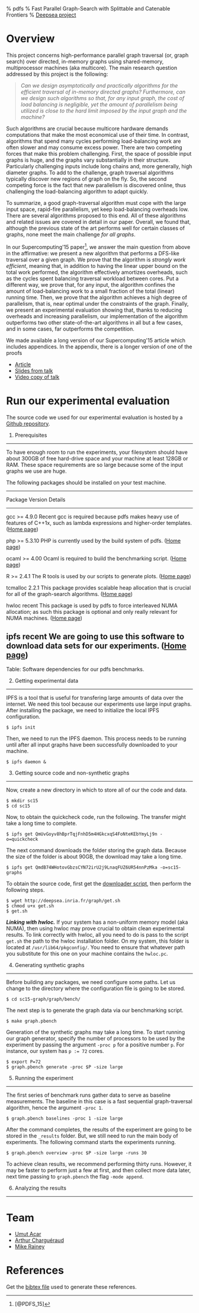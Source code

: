 % pdfs
% Fast Parallel Graph-Search with Splittable and Catenable Frontiers
% [Deepsea project](http://deepsea.inria.fr/)

Overview
========

This project concerns high-performance parallel graph traversal (or,
graph search) over directed, in-memory graphs using shared-memory,
multiprocessor machines (aka multicore). The main research question
addressed by this project is the following:

> *Can we design asymptotically and practically algorithms for the
> efficient traversal of in-memory directed graphs? Furthermore, can
> we design such algorithms so that, for any input graph, the cost of
> load balancing is negligible, yet the amount of parallelism being
> utilized is close to the hard limit imposed by the input graph and
> the machine?*

Such algorithms are crucial because multicore hardware demands
computations that make the most economical use of their time. In
contrast, algorithms that spend many cycles performing load-balancing
work are often slower and may consume excess power. There are two
competing forces that make this problem challenging. First, the space
of possible input graphs is huge, and the graphs vary substantially in
their structure. Particularly challenging inputs include long chains
and, more generally, high diameter graphs. To add to the challenge,
graph traversal algorithms typically discover new regions of graph on
the fly. So, the second competing force is the fact that new
parallelism is discovered online, thus challenging the load-balancing
algorithm to adapt quickly.

To summarize, a good graph-traversal algorithm must cope with the
large input space, rapid-fire parallelism, yet keep load-balancing
overheads low. There are several algorithms proposed to this end. All
of these algorithms and related issues are covered in detail in our
paper. Overall, we found that, although the previous state of the art
performs well for certain classes of graphs, none meet the main
challenge *for all graphs*.

In our Supercomputing'15 paper[^1], we answer the main question from
above in the affirmative: we present a new algorithm that performs a
DFS-like traversal over a given graph. We prove that the algorithm is
*strongly work efficient*, meaning that, in addition to having the
linear upper bound on the total work performed, the algorithm
effectively amortizes overheads, such as the cycles spent balancing
traversal workload between cores. Put a different way, we prove that,
for any input, the algorithm confines the amount of load-balancing
work to a small fraction of the total (linear) running time. Then, we
prove that the algorithm achieves a high degree of parallelism, that
is, near optimal under the constraints of the graph. Finally, we
present an experimental evaluation showing that, thanks to reducing
overheads and increasing parallelism, our implementation of the
algorithm outperforms two other state-of-the-art algorithms in all but
a few cases, and in some cases, far outperforms the competition.

We made available a long version of our Supercomputing'15 article
which includes appendices. In the appendix, there is a longer version
of one of the proofs

- [Article](http://chargueraud.org/research/2015/pdfs/pdfs_sc15.pdf)
- [Slides from talk](http://gallium.inria.fr/~rainey/slides/sc15-pdfs-talk.pdf)
- [Video copy of talk](https://www.youtube.com/watch?v=kOausvmMtmM)

Run our experimental evaluation
===============================

The source code we used for our experimental evaluation is hosted by a
[Github
repository](https://github.com/deepsea-inria/pasl/tree/new-sc15-graph/).

1. Prerequisites
----------------

To have enough room to run the experiments, your filesystem should
have about 300GB of free hard-drive space and your machine at least
128GB or RAM. These space requirements are so large because some of
the input graphs we use are huge.

The following packages should be installed on your test machine.

-----------------------------------------------------------------------------------
Package    Version        Details
--------   ----------     ---------------------------------------------------------
gcc         >= 4.9.0      Recent gcc is required because pdfs 
                          makes heavy use of features of C++1x,
                          such as lambda expressions and
                          higher-order templates.
                          ([Home page](https://gcc.gnu.org/))

php         >= 5.3.10     PHP is currently used by the build system 
                          of pdfs.
                          ([Home page](http://www.php.net/))

ocaml        >= 4.00       Ocaml is required to build the
                           benchmarking script.
                           ([Home page](http://www.ocaml.org/))

R            >= 2.4.1      The R tools is used by our scripts to
                           generate plots.
                           ([Home page](http://www.r-project.org/))
                                               
tcmalloc     2.2.1         This package provides scalable heap
                           allocation that is crucial for all of 
                           the graph-search algorithms.
                           ([Home page](http://goog-perftools.sourceforge.net))

hwloc        recent        This package is used by pdfs to force
                           interleaved NUMA allocation; as
                           such this package is optional and only
                           really relevant for NUMA machines.
                           ([Home page](http://www.open-mpi.org/projects/hwloc/))

ipfs         recent        We are going to use this software to
                           download data sets for our experiments.
                           ([Home page](https://ipfs.io/))
-----------------------------------------------------------------------------------

Table: Software dependencies for our pdfs benchmarks.

2. Getting experimental data
----------------------------

IPFS is a tool that is useful for transfering large amounts of data
over the internet. We need this tool because our experiments use large
input graphs. After installing the package, we need to initialize the
local IPFS configuration.

~~~~
$ ipfs init
~~~~

Then, we need to run the IPFS daemon. This process needs to be running
until after all input graphs have been successfully downloaded to your
machine.

~~~~
$ ipfs daemon &
~~~~

3. Getting source code and non-synthetic graphs
-----------------------------------------------

Now, create a new directory in which to store all of our the code and
data.

~~~~
$ mkdir sc15
$ cd sc15
~~~~

Now, to obtain the quickcheck code, run the following. The transfer
might take a long time to complete.

~~~~
$ ipfs get QmUvGoyv8hBprTqjFnhD5m4HGkcxqS4FoNteKEbYmyLj9n -o=quickcheck
~~~~

The next command downloads the folder storing the graph data. Because
the size of the folder is about 90GB, the download may take a long
time.

~~~~
$ ipfs get QmdB74WHotovGbzsCYN72irU2j9LnaqFUZ6UR54nnPzMka -o=sc15-graphs
~~~~

To obtain the source code, first get the [downloader script](get.sh),
then perform the following steps.

~~~~
$ wget http://deepsea.inria.fr/graph/get.sh
$ chmod u+x get.sh
$ get.sh
~~~~

***Linking with hwloc.*** If your system has a non-uniform memory
model (aka NUMA), then using hwloc may prove crucial to obtain clean
experimental results. To link correctly with hwloc, all you need to do
is pass to the script `get.sh` the path to the hwloc installation
folder. On my system, this folder is located at
`/usr/lib64/pkgconfig/`. You need to ensure that whatever path you
substitute for this one on your machine contains the `hwloc.pc`.

4. Generating synthetic graphs
------------------------------

Before building any packages, we need configure some paths. Let us
change to the directory where the configuration file is going to be
stored.

~~~~
$ cd sc15-graph/graph/bench/
~~~~

The next step is to generate the graph data via our benchmarking
script. 

~~~~
$ make graph.pbench
~~~~

Generation of the synthetic graphs may take a long time. To start
running our graph generator, specify the number of processors to be
used by the experiment by passing the argument `-proc p` for a
positive number `p`. For instance, our system has `p := 72` cores.

~~~~
$ export P=72
$ graph.pbench generate -proc $P -size large
~~~~

5. Running the experiment
-------------------------

The first series of benchmark runs gather data to serve as baseline
measurements. The baseline in this case is a fast sequential
graph-traversal algorithm, hence the argument `-proc 1`.

~~~~
$ graph.pbench baselines -proc 1 -size large
~~~~

After the command completes, the results of the experiment are going
to be stored in the `_results` folder. But, we still need to run the
main body of experiments. The following command starts the experiments
running.

~~~~
$ graph.pbench overview -proc $P -size large -runs 30
~~~~

To achieve clean results, we recommend performing thirty
runs. However, it may be faster to perform just a few at first, and
then collect more data later, next time passing to `graph.pbench` the
flag `-mode append`.

6. Analyzing the results
------------------------

Team
====

- [Umut Acar](http://www.umut-acar.org/site/umutacar/)
- [Arthur Charguéraud](http://www.chargueraud.org/)
- [Mike Rainey](http://gallium.inria.fr/~rainey/)

References
==========

Get the [bibtex file](graph.bib) used to generate these
references.

[^1]: [@PDFS_15]
